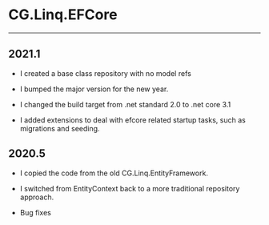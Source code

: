 # CG.Linq.EFCore
---

## 2021.1

* I created a base class repository with no model refs

* I bumped the major version for the new year.

* I changed the build target from .net standard 2.0 to .net core 3.1

* I added extensions to deal with efcore related startup tasks, such as migrations and seeding.

## 2020.5

* I copied the code from the old CG.Linq.EntityFramework.

* I switched from EntityContext back to a more traditional repository approach.

* Bug fixes

